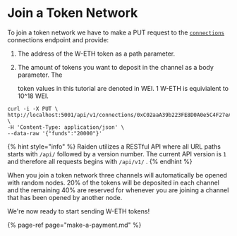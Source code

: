 # Join a Token Network

To join a token network we have to make a PUT request to the [`connections`](../raiden-api-1/resources/connections.md#join-a-token-network) connections endpoint and provide:

1. The address of the W-ETH token as a path parameter.
2. The amount of tokens you want to deposit in the channel as a body parameter. The

   token values in this tutorial are denoted in WEI. 1 W-ETH is equivialent to 10^18 WEI.

```text
curl -i -X PUT \
http://localhost:5001/api/v1/connections/0xC02aaA39b223FE8D0A0e5C4F27eAD9083C756Cc2 \
-H 'Content-Type: application/json' \
--data-raw '{"funds":"20000"}'
```

{% hint style="info" %}
Raiden utilizes a RESTful API where all URL paths starts with `/api/` followed by a version number. The current API version is `1` and therefore all requests begins with `/api/v1/` .
{% endhint %}

When you join a token network three channels will automatically be opened with random nodes. 20% of the tokens will be deposited in each channel and the remaining 40% are reserved for whenever you are joining a channel that has been opened by another node.

We're now ready to start sending W-ETH tokens!

{% page-ref page="make-a-payment.md" %}

